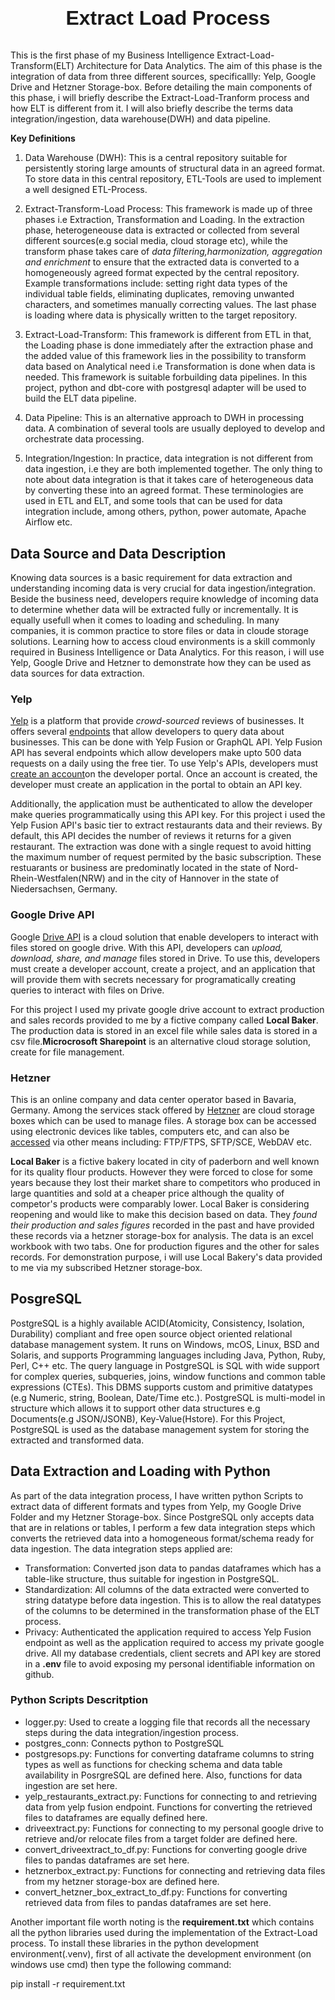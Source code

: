 <link rel="stylesheet" href="background.css">
<h1>
<p style="font-family: Arial, sans-serif; text-align: center; font-size: 2rem"><b>Extract Load Process</b></p>
</h1>
<p>
This is the first phase of my Business Intelligence Extract-Load-Transform(ELT) Architecture for Data Analytics. The aim of this phase is
the integration of data from three different sources, specificallly: Yelp, Google Drive and Hetzner Storage-box. Before detailing the main
components of this phase, i will briefly describe the Extract-Load-Tranform process and how ELT is different from it. I will also briefly
describe the terms data integration/ingestion, data warehouse(DWH) and data pipeline.</p>

**Key Definitions**

1. Data Warehouse (DWH):
This is a central repository suitable for persistently storing large amounts of structural data in an agreed format. To store data in this central repository, ETL-Tools are used to implement a well designed ETL-Process.

2. Extract-Transform-Load Process:
This framework is made up of three phases i.e Extraction, Transformation and Loading. In the extraction phase, heterogeneouse data is extracted
or collected from several different sources(e.g social media, cloud storage etc), while the transform phase takes care of *data filtering,harmonization, aggregation and enrichment* to ensure that the extracted data is converted to a homogeneously agreed format expected by the central repository. Example transformations include: setting right data types of the individual table fields, eliminating duplicates, removing unwanted characters, and sometimes manually correcting values. The last phase is loading where data is physically written to the target repository.

3. Extract-Load-Transform:
This framework is different from ETL in that, the Loading phase is done immediately after the extraction phase and the added value of this framework lies in the possibility to transform data based on Analytical need i.e Transformation is done when data is needed. This framework is suitable forbuilding data pipelines. In this project, python and dbt-core with postgresql adapter will be used to build the ELT data pipeline.

4. Data Pipeline:
This is an alternative approach to DWH in processing data. A combination of several tools are usually deployed to develop and orchestrate data processing.

4. Integration/Ingestion:
In practice, data integration is not different from data ingestion, i.e they are both implemented together. The only thing to note about data integration
is that it takes care of heterogeneous data by converting these into an agreed format. These terminologies are used in ETL and ELT, and some tools that
can be used for data integration include, among others, python, power automate, Apache Airflow etc.

## Data Source and Data Description
Knowing data sources is a basic requirement for data extraction and understanding incoming data is very crucial for data ingestion/integration. Beside
the business need, developers require knowledge of incoming data to determine whether data will be extracted fully or incrementally. It is equally
usefull when it comes to loading and scheduling. In many companies, it is common practice to store files or data in cloude storage solutions. Learning
how to access cloud environments is a skill commonly required in Business Intelligence or Data Analytics. For this reason, i will use Yelp,
Google Drive and Hetzner to demonstrate how they can be used as data sources for data extraction.

### Yelp
<p>
<a href="https://en.wikipedia.org/wiki/Yelp">Yelp</a> is a platform that provide <em>crowd-sourced</em> reviews of businesses. It offers several <a href='https://docs.developer.yelp.com/docs/getting-started'>endpoints</a> that allow developers to query data about businesses. This can be done with Yelp Fusion or GraphQL API. 
Yelp Fusion API has several endpoints which allow developers make upto 500 data requests on a daily using the free tier. To use Yelp's APIs, 
developers must <a href="https://dash.readme.com/to/yelp-developers/signup">create an account</a>on the developer portal. Once an account is created, the developer must create an application in the portal to obtain an API key.
</p>
<p>
Additionally, the application must be authenticated to allow the developer make queries programmatically using this API key. For this project i used 
the Yelp Fusion API's basic tier to extract restaurants data and their reviews. By default, this API decides the number of reviews it returns for a given 
restaurant. The extraction was done with a single request to avoid hitting the maximum number of request permited by the basic subscription. 
These restuarants or business are predominatly located in the state of Nord-Rhein-Westfalen(NRW) and in the city of Hannover in the state of Niedersachsen, Germany.
</p>

### Google Drive API
Google <a href='https://developers.google.com/workspace/drive'>Drive API</a> is a cloud solution that enable developers to interact with files stored on google drive.
With this API, developers can <em>upload, download, share, and manage</em> files stored in Drive. To use this, developers must create a developer account, create
a project, and an application that will provide them with secrets necessary for programatically creating queries to interact with files on Drive. 
<p>
For this project I used my private google drive account to extract production and sales records provided to me by a fictive company called <b>Local Baker</b>. 
The production data is stored in an excel file while sales data is stored in a csv file.<b>Microcrosoft Sharepoint</b> is an alternative cloud storage solution, create for file management.</p> 

### Hetzner
This is an online company and data center operator based in Bavaria, Germany. Among the services stack offered by <a href='https://www.hetzner.com/'>Hetzner</a> are
cloud storage boxes which can be used to manage files. A storage box can be accessed using electronic devices like tables, computers etc, and can also be 
<a href='https://docs.hetzner.com/storage/storage-box/'>accessed</a> via other means including: FTP/FTPS, SFTP/SCE, WebDAV etc. 
<p><b>Local Baker</b> is a fictive bakery located in city of paderborn and well known for its quality flour products. However they were forced to close for 
some years because they lost their market share to competitors who produced in large quantities and sold at a cheaper price although the quality of competor's 
products were comparably lower. Local Baker is considering reopening and would like to make this decision based on data. They <em>found their production and sales figures</em> 
recorded in the past and have provided these records via a hetzner storage-box for analysis. The data is an excel workbook with two tabs. One for production 
figures and the other for sales records. For demonstration purpose, i will use Local Bakery's data provided to me via my subscribed Hetzner storage-box.</p>

## PosgreSQL 
<p>PostgreSQL is a highly available ACID(Atomicity, Consistency, Isolation, Durability) compliant and free open source object oriented relational database management
system. It runs on Windows, mcOS, Linux, BSD and Solaris, and supports Programming languages including Java, Python, Ruby, Perl, C++ etc. The query language in PostgreSQL
is SQL with wide support for complex queries, subqueries, joins, window functions and common table expressions (CTEs). This DBMS supports custom and primitive datatypes 
(e.g Numeric, string, Boolean, Date/Time etc.). PostgreSQL is multi-model in structure which allows it to support other data structures e.g Documents(e.g JSON/JSONB), 
Key-Value(Hstore). For this Project, PostgreSQL is used as the database management system for storing the extracted and transformed data.</p>

## Data Extraction and Loading with Python
As part of the data integration process, I have written python Scripts to extract data of different formats and types from Yelp, my Google Drive Folder and my Hetzner
Storage-box. Since PostgreSQL only accepts data that are in relations or tables, I perform a few data integration steps which converts the retrieved data into a homogeneous
format/schema ready for data ingestion. The data integration steps applied are:
+ Transformation: Converted json data to pandas dataframes which has a table-like structure, thus suitable for ingestion in PostgreSQL.
+ Standardization: All columns of the data extracted were converted to string datatype before data ingestion. This is to allow the real datatypes of the columns to be
determined in the transformation phase of the ELT process.
+ Privacy: Authenticated the application required to access Yelp Fusion endpoint as well as the application required to access my private google drive. All my database credentials, client secrets and API key are stored in a <b>.env</b> file to avoid exposing my personal identifiable information on github.

### Python Scripts Descritption
- logger.py: Used to create a logging file that records all the necessary steps during the data integration/ingestion process.
- postgres_conn: Connects python to PostgreSQL
- postgresops.py: Functions for converting dataframe columns to string types as well as functions for checking schema and data table availability in PosrgreSQL are defined here. Also, functions for data ingestion are set here.
- yelp_restaurants_extract.py: Functions for connecting to and retrieving data from yelp fusion endpoint. Functions for converting the retrieved files to dataframes are equally defined here.  
- driveextract.py: Functions for connecting to my personal google drive to retrieve and/or relocate files from a target folder are defined here.
- convert_driveextract_to_df.py: Functions for converting google drive files to pandas dataframes are set here.
- hetznerbox_extract.py: Functions for connecting and retrieving data files from my hetzner storage-box are defined here.
- convert_hetzner_box_extract_to_df.py: Functions for converting retrieved data from files to pandas dataframes are set here.

Another important file worth noting is the <b>requirement.txt</b> which contains all the python libraries used during the implementation of the Extract-Load process.
To install these libraries in the python development environment(.venv), first of all activate the development environment (on windows use cmd) then type the
following command:
 
</em>pip install -r requirement.txt</em>
